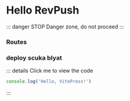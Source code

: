 # Hello RevPush

::: danger STOP
Danger zone, do not proceed
:::

### Routes

### deploy scuka blyat

::: details Click me to view the code
```js
console.log('Hello, VitePress!')
```
:::